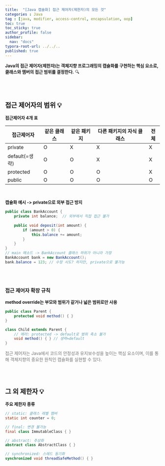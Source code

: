 ```yaml
---
title:  "[Java 캡슐화] 접근 제어자(제한자)의 모든 것"
categories : Java
tag : [java, modifier, access-control, encapsulation, oop]
toc: true
toc_sticky: true
author_profile: false
sidebar:
  nav: "docs"
typora-root-url: ../../..
published: true
---
```




**Java의 접근 제어자(제한자)는 객체지향 프로그래밍의 캡슐화를 구현하는 핵심 요소로, 클래스와 멤버의 접근 범위를 결정한다.** 🔍

<br>

<br>

## 접근 제어자의 범위 💡

**접근제어자 4개 표**

| 접근제어자     | 같은 클래스 | 같은 패키지 | 다른 패키지의 자식 클래스 | 전체 |
| -------------- | ----------- | ----------- | ------------------------- | ---- |
| private        | O           | X           | X                         | X    |
| default(=생략) | O           | O           | X                         | X    |
| protected      | O           | O           | O                         | X    |
| public         | O           | O           | O                         | O    |

<br>

**캡슐화 예시 -> private으로 외부 접근 방지**

```java
public class BankAccount {
    private int balance;  // 외부에서 직접 접근 불가
    
    public void deposit(int amount) {
        if (amount > 0) {
            this.balance += amount;
        }
    }
}
// main 메소드 -> BankAccount 클래스 하위가 아니라 가정
BankAccount bank = new BankAccount();
bank.balance = 123; // 수정 시도? 하지만, private으로 불가능
```

<br><br>

### 접근 제어자 확장 규칙

**method override는 부모와 범위가 같거나 넓은 범위로만 사용**

```java
public class Parent {
    protected void method() { }
}

class Child extends Parent {
    // 에러: protected -> default로 범위 축소 불가
    void method() { } // 생략=default
}
```

<span style="color:#777777">접근 제어자는 Java에서 코드의 안정성과 유지보수성을 높이는 핵심 요소이며, 이를 통해 객체지향의 중요한 원칙인 캡슐화를 실현할 수 있다.</span>

<br>

<br>

## 그 외 제한자 💡

**주요 제한자 종류**

```java
// static: 클래스 레벨 멤버
static int counter = 0;

// final: 변경 불가능
final class ImmutableClass { }

// abstract: 추상화
abstract class AbstractClass { }

// synchronized: 스레드 동기화
synchronized void threadSafeMethod() { }
```
